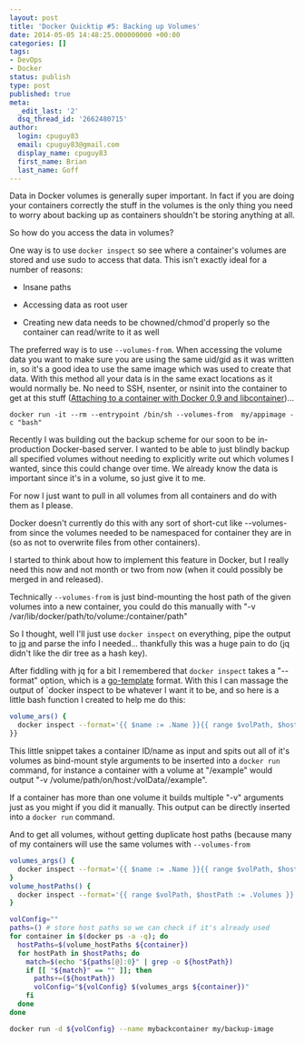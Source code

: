 ```yaml
---
layout: post
title: 'Docker Quicktip #5: Backing up Volumes'
date: 2014-05-05 14:48:25.000000000 +00:00
categories: []
tags:
- DevOps
- Docker
status: publish
type: post
published: true
meta:
  _edit_last: '2'
  dsq_thread_id: '2662480715'
author:
  login: cpuguy83
  email: cpuguy83@gmail.com
  display_name: cpuguy83
  first_name: Brian
  last_name: Goff
---
```


Data in Docker volumes is generally super important.  In fact if you are doing your containers correctly the stuff in the volumes is the only thing you need to worry about backing up as containers shouldn't be storing anything at all.

So how do you access the data in volumes?

<!--break-->

One way is to use `docker inspect` so see where a container's volumes are stored and use sudo to access that data.  This isn't exactly ideal for a number of reasons:

 - Insane paths

 - Accessing data as root user

 - Creating new data needs to be chowned/chmod'd properly so the container can read/write to it as well

The preferred way is to use `--volumes-from`.  When accessing the volume data you want to make sure you are using the same uid/gid as it was written in, so it's a good idea to use the same image which was used to create that data.  With this method all your data is in the same exact locations as it would normally be.  No need to SSH, nsenter, or nsinit into the container to get at this stuff ([Attaching to a container with Docker 0.9 and libcontainer](http://jpetazzo.github.io/2014/03/23/lxc-attach-nsinit-nsenter-docker-0-9/))...

`docker run -it --rm --entrypoint /bin/sh --volumes-from  my/appimage -c "bash"`

Recently I was building out the backup scheme for our soon to be in-production Docker-based server.  I wanted to be able to just blindly backup all specified volumes without needing to explicitly write out which volumes I wanted, since this could change over time.  We already know the data is important since it's in a volume, so just give it to me.

For now I just want to pull in all volumes from all containers and do with them as I please.

Docker doesn't currently do this with any sort of short-cut like --volumes-from since the volumes needed to be namespaced for container they are in (so as not to overwrite files from other containers).

I started to think about how to implement this feature in Docker, but I really need this now and not month or two from now (when it could possibly be merged in and released).

Technically `--volumes-from` is just bind-mounting the host path of the given volumes into a new container, you could do this manually with "-v /var/lib/docker/path/to/volume:/container/path"

So I thought, well I'll just use `docker inspect` on everything, pipe the output to [jq](http://stedolan.github.io/jq/) and parse the info I needed... thankfully this was a huge pain to do (jq didn't like the dir tree as a hash key).

After fiddling with jq for a bit I remembered that `docker inspect` takes a "--format" option, which is a [go-template](http://golangtutorials.blogspot.com/2011/06/go-templates.html) format.  With this I can massage the output of `docker inspect to be whatever I want it to be, and so here is a little bash function I created to help me do this:

```bash
volume_ars() {
  docker inspect --format='{{ $name := .Name }}{{ range $volPath, $hostPath := .Volumes }}-v {{ $hostPath }}:/volData{{$name}}{{ $volPath }} {{ end }}' $1
}}
```

This little snippet takes a container ID/name as input and spits out all of it's volumes as bind-mount style arguments to be inserted into a `docker run` command, for instance a container with a volume at "/example" would output "-v /volume/path/on/host:/volData//example".

If a container has more than one volume it builds multiple "-v" arguments just as you might if you did it manually.  This output can be directly inserted into a `docker run` command.

And to get all volumes, without getting duplicate host paths (because many of my containers will use the same volumes with `--volumes-from`

```bash
volumes_args() {
  docker inspect --format='{{ $name := .Name }}{{ range $volPath, $hostPath := .Volumes }}-v {{ $hostPath }}:/volData{{$name}}{{ $volPath }} {{ end }}' ${1}
}
volume_hostPaths() {
  docker inspect --format='{{ range $volPath, $hostPath := .Volumes }} {{ $hostPath }} {{ end }}' ${1}
}

volConfig=""
paths=() # store host paths so we can check if it's already used
for container in $(docker ps -a -q); do
  hostPaths=$(volume_hostPaths ${container})
  for hostPath in $hostPaths; do
    match=$(echo "${paths[@]:0}" | grep -o ${hostPath})
    if [[ "${match}" == "" ]]; then
      paths+=(${hostPath})
      volConfig="${volConfig} $(volumes_args ${container})"
    fi
  done
done

docker run -d ${volConfig} --name mybackcontainer my/backup-image
```
